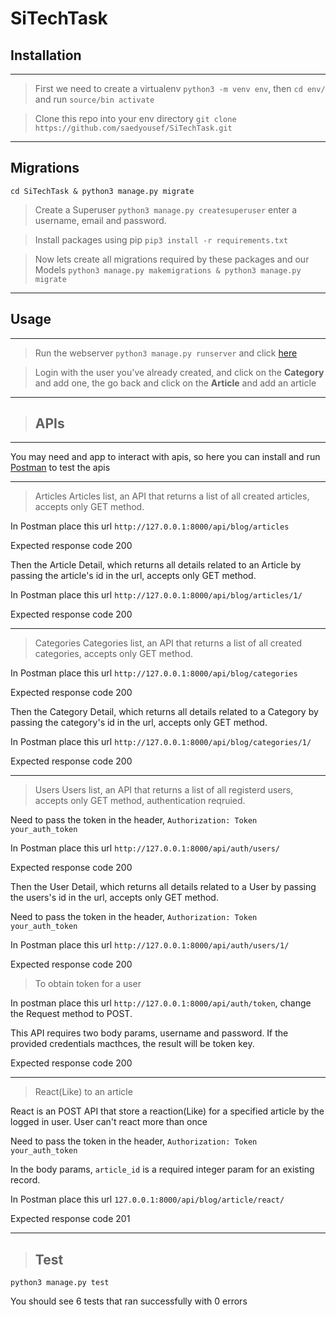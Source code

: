 # SiTechTask

## Installation
---
> First we need to create a virtualenv
`python3 -m venv env`, then `cd env/` and run `source/bin activate`



> Clone this repo into your env directory `git clone https://github.com/saedyousef/SiTechTask.git`

---
## Migrations

`cd SiTechTask & python3 manage.py migrate`
> Create a Superuser
`python3 manage.py createsuperuser` enter a username, email and password.

> Install packages using pip
`pip3 install -r requirements.txt`

> Now lets create all migrations required by these packages and our Models
`python3 manage.py makemigrations & python3 manage.py migrate`

--- 

## Usage

---
> Run the webserver
`python3 manage.py runserver` and click [here](http://127.0.0.1:8000/admin)

> Login with the user you've already created, and click on the __Category__ and add one, the go back and click on the __Article__ and add an article

---
> ## APIs

---

You may need and app to interact with apis, so here you can install and run [Postman](https://www.postman.com/downloads/) to test the apis

---
> Articles
Articles list, an API that returns a list of all created articles, accepts only GET method.

In Postman place this url `http://127.0.0.1:8000/api/blog/articles`

Expected response code 200

Then the Article Detail, which returns all details related to an Article by passing the article's id in the url, accepts only GET method.

In Postman place this url `http://127.0.0.1:8000/api/blog/articles/1/`

Expected response code 200

---
> Categories
Categories list, an API that returns a list of all created categories, accepts only GET method.

In Postman place this url `http://127.0.0.1:8000/api/blog/categories`

Expected response code 200

Then the Category Detail, which returns all details related to a Category by passing the category's id in the url, accepts only GET method.

In Postman place this url `http://127.0.0.1:8000/api/blog/categories/1/`

Expected response code 200

---
> Users
Users list, an API that returns a list of all registerd users, accepts only GET method, authentication reqruied.

Need to pass the token in the header, `Authorization: Token your_auth_token`

In Postman place this url `http://127.0.0.1:8000/api/auth/users/`

Expected response code 200

Then the User Detail, which returns all details related to a User by passing the users's id in the url, accepts only GET method.

Need to pass the token in the header, `Authorization: Token your_auth_token`

In Postman place this url `http://127.0.0.1:8000/api/auth/users/1/`

Expected response code 200
> To obtain token for a user

In postman place this url `http://127.0.0.1:8000/api/auth/token`, change the Request method to POST.

This API requires two body params, username and password.
If the provided credentials macthces, the result will be token key.

Expected response code 200

---

> React(Like) to an article

React is an POST API that store a reaction(Like) for a specified article by the logged in user.
User can't react more than once 

Need to pass the token in the header, `Authorization: Token your_auth_token`

In the body params, `article_id` is a required integer param for an existing record.

In Postman place this url `127.0.0.1:8000/api/blog/article/react/`

Expected response code 201

---

> ## Test

`python3 manage.py test`

You should see 6 tests that ran successfully with 0 errors